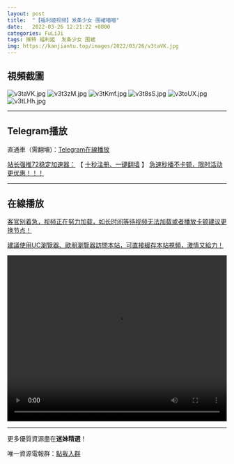 ```yaml
---
layout: post
title:  "【福利姬视频】发条少女 围裙喵喵"
date:   2022-03-26 12:21:22 +0800
categories: FuLiJi
tags: 推特 福利姬  发条少女 围裙
img: https://kanjiantu.top/images/2022/03/26/v3taVK.jpg
---
```



## 視頻截圖

![v3taVK.jpg](https://kanjiantu.top/images/2022/03/26/v3taVK.jpg)
![v3t3zM.jpg](https://kanjiantu.top/images/2022/03/26/v3t3zM.jpg)
![v3tKmf.jpg](https://kanjiantu.top/images/2022/03/26/v3tKmf.jpg)
![v3t8sS.jpg](https://kanjiantu.top/images/2022/03/26/v3t8sS.jpg)
![v3toUX.jpg](https://kanjiantu.top/images/2022/03/26/v3toUX.jpg)
![v3tLHh.jpg](https://kanjiantu.top/images/2022/03/26/v3tLHh.jpg)

* * *
## Telegram播放

直通車（需翻墻)：[Telegram在線播放](https://t.me/mimeijingxuan/342)

<u>站长强推72稳定加速器：</u> 【 [十秒注册、一键翻墙](https://72vpn.xyz/#/register?code=mimei) 】
<u>  急速秒播不卡顿，限时活动更优惠！！！</u>
* * *
## 在線播放
<u>客官别着急，视频正在努力加载，如长时间等待视频无法加载或者播放卡顿建议更换节点！</u>

<u>建議使用UC瀏覽器、歐朋瀏覽器訪問本站，可直接緩存本站視頻，激情又給力！</u>
<center><video src="https://cdn.publer.io/uploads/videos/6247f548db279731bbdeafc6/51d738cc0a4d32c1e1fbd298b3b1b2e2.mp4" width="100%" height="380px" controls="controls"></video></center>


* * *
更多優質資源盡在**迷妹精選**！

唯一資源電報群：[點我入群](https://t.me/mimeijingxuan)


